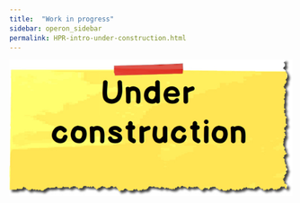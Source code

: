 ```yaml
---
title:  "Work in progress"
sidebar: operon_sidebar
permalink: HPR-intro-under-construction.html
---
```


<img src="\images/construction.jpg" alt="Under construction">
